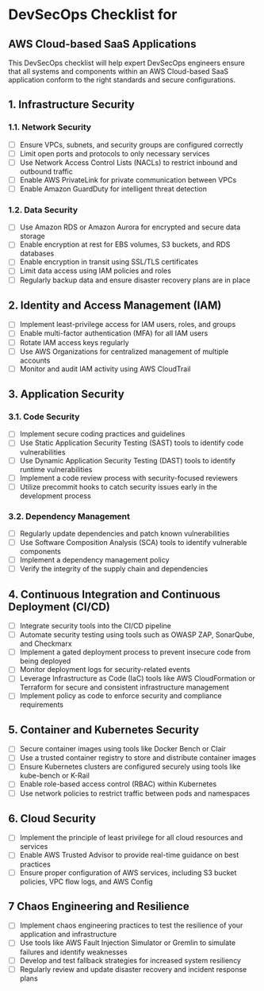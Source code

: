 # DevSecOps Checklist for 

## AWS Cloud-based SaaS Applications

This DevSecOps checklist will help expert DevSecOps engineers ensure that all systems and components within an AWS Cloud-based SaaS application conform to the right standards and secure configurations.

## 1. Infrastructure Security

### 1.1. Network Security

- [ ] Ensure VPCs, subnets, and security groups are configured correctly
- [ ] Limit open ports and protocols to only necessary services
- [ ] Use Network Access Control Lists (NACLs) to restrict inbound and outbound traffic
- [ ] Enable AWS PrivateLink for private communication between VPCs
- [ ] Enable Amazon GuardDuty for intelligent threat detection

### 1.2. Data Security

- [ ] Use Amazon RDS or Amazon Aurora for encrypted and secure data storage
- [ ] Enable encryption at rest for EBS volumes, S3 buckets, and RDS databases
- [ ] Enable encryption in transit using SSL/TLS certificates
- [ ] Limit data access using IAM policies and roles
- [ ] Regularly backup data and ensure disaster recovery plans are in place

## 2. Identity and Access Management (IAM)

- [ ] Implement least-privilege access for IAM users, roles, and groups
- [ ] Enable multi-factor authentication (MFA) for all IAM users
- [ ] Rotate IAM access keys regularly
- [ ] Use AWS Organizations for centralized management of multiple accounts
- [ ] Monitor and audit IAM activity using AWS CloudTrail

## 3. Application Security

### 3.1. Code Security

- [ ] Implement secure coding practices and guidelines
- [ ] Use Static Application Security Testing (SAST) tools to identify code vulnerabilities
- [ ] Use Dynamic Application Security Testing (DAST) tools to identify runtime vulnerabilities
- [ ] Implement a code review process with security-focused reviewers
- [ ] Utilize precommit hooks to catch security issues early in the development process

### 3.2. Dependency Management

- [ ] Regularly update dependencies and patch known vulnerabilities
- [ ] Use Software Composition Analysis (SCA) tools to identify vulnerable components
- [ ] Implement a dependency management policy
- [ ] Verify the integrity of the supply chain and dependencies

## 4. Continuous Integration and Continuous Deployment (CI/CD)

- [ ] Integrate security tools into the CI/CD pipeline
- [ ] Automate security testing using tools such as OWASP ZAP, SonarQube, and Checkmarx
- [ ] Implement a gated deployment process to prevent insecure code from being deployed
- [ ] Monitor deployment logs for security-related events
- [ ] Leverage Infrastructure as Code (IaC) tools like AWS CloudFormation or Terraform for secure and consistent infrastructure management
- [ ] Implement policy as code to enforce security and compliance requirements

## 5. Container and Kubernetes Security

- [ ] Secure container images using tools like Docker Bench or Clair
- [ ] Use a trusted container registry to store and distribute container images
- [ ] Ensure Kubernetes clusters are configured securely using tools like kube-bench or K-Rail
- [ ] Enable role-based access control (RBAC) within Kubernetes
- [ ] Use network policies to restrict traffic between pods and namespaces

## 6. Cloud Security

- [ ] Implement the principle of least privilege for all cloud resources and services
- [ ] Enable AWS Trusted Advisor to provide real-time guidance on best practices
- [ ] Ensure proper configuration of AWS services, including S3 bucket policies, VPC flow logs, and AWS Config

## 7 Chaos Engineering and Resilience
- [ ] Implement chaos engineering practices to test the resilience of your application and infrastructure
- [ ] Use tools like AWS Fault Injection Simulator or Gremlin to simulate failures and identify weaknesses
- [ ] Develop and test fallback strategies for increased system resiliency
- [ ] Regularly review and update disaster recovery and incident response plans
